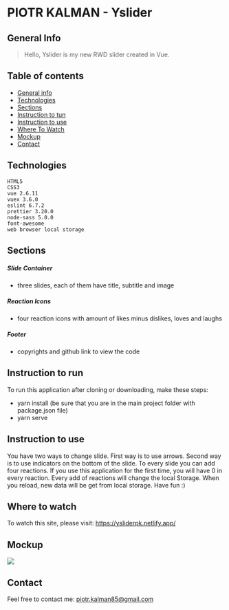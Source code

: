 # PIOTR KALMAN - Yslider

## General Info

> Hello, Yslider is my new RWD slider created in Vue.

## Table of contents

- [General info](#general-info)
- [Technologies](#technologies)
- [Sections](#sections)
- [Instruction to tun](#instruction-to-run)
- [Instruction to use](#instruction-to-use)
- [Where To Watch](#where-to-watch)
- [Mockup](#mockup)
- [Contact](#contact)

## Technologies

    HTML5
    CSS3
    vue 2.6.11
    vuex 3.6.0
    eslint 6.7.2
    prettier 3.20.0
    node-sass 5.0.0
    font-awesome
    web browser local storage

## Sections

##### Slide Container

- three slides, each of them have title, subtitle and image

##### Reaction Icons

- four reaction icons with amount of likes minus dislikes, loves and laughs

##### Footer

- copyrights and github link to view the code

## Instruction to run

To run this application after cloning or downloading, make these steps:

- yarn install (be sure that you are in the main project folder with package.json file)
- yarn serve

## Instruction to use

You have two ways to change slide. First way is to use arrows. Second way is to use indicators on the bottom of the slide. To every slide you can add four reactions. If you use this application for the first time, you will have 0 in every reaction. Every add of reactions will change the local Storage. When you reload, new data will be get from local storage.
Have fun :)

## Where to watch

To watch this site, please visit: https://ysliderpk.netlify.app/

## Mockup

<img src="https://raw.githubusercontent.com/Morswin19/yslider/main/src/assets/sitescreen.png">

## Contact

Feel free to contact me: piotr.kalman85@gmail.com
